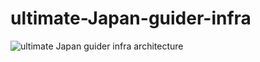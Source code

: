 # ultimate-Japan-guider-infra

![ultimate Japan guider infra architecture](https://user-images.githubusercontent.com/50088789/85714110-11e33f80-b725-11ea-8ade-45283b3ced1c.png)
